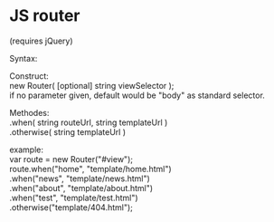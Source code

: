 JS router 
=========

(requires jQuery)

Syntax:

Construct: <br>
    new Router( [optional] string viewSelector );<br>
    if no parameter given, default would be "body" as standard selector.
    
Methodes:<br>
    .when( string routeUrl, string templateUrl )<br>
    .otherwise( string templateUrl )<br>
    
    
example:<br>
    var route = new Router("#view");<br>
    route.when("home", "template/home.html")<br>
         .when("news", "template/news.html")<br>
         .when("about", "template/about.html")<br>
         .when("test", "template/test.html")<br>
         .otherwise("template/404.html");<br>
